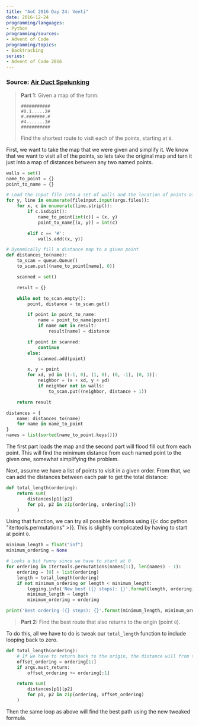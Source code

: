 ```yaml
---
title: "AoC 2016 Day 24: Venti"
date: 2016-12-24
programming/languages:
- Python
programming/sources:
- Advent of Code
programming/topics:
- Backtracking
series:
- Advent of Code 2016
---
```

### Source: [Air Duct Spelunking](http://adventofcode.com/2016/day/24)

> **Part 1:** Given a map of the form:
>
> ```
> ###########
> #0.1.....2#
> #.#######.#
> #4.......3#
> ###########
> ```
> 
> Find the shortest route to visit each of the points, starting at `0`.

<!--more-->

First, we want to take the map that we were given and simplify it. We know that we want to visit all of the points, so lets take the original map and turn it just into a map of distances between any two named points.

```python
walls = set()
name_to_point = {}
point_to_name = {}

# Load the input file into a set of walls and the location of points of interest
for y, line in enumerate(fileinput.input(args.files)):
    for x, c in enumerate(line.strip()):
        if c.isdigit():
            name_to_point[int(c)] = (x, y)
            point_to_name[(x, y)] = int(c)

        elif c == '#':
            walls.add((x, y))

# Dynamically fill a distance map to a given point
def distances_to(name):
    to_scan = queue.Queue()
    to_scan.put((name_to_point[name], 0))

    scanned = set()

    result = {}

    while not to_scan.empty():
        point, distance = to_scan.get()

        if point in point_to_name:
            name = point_to_name[point]
            if name not in result:
                result[name] = distance

        if point in scanned:
            continue
        else:
            scanned.add(point)

        x, y = point
        for xd, yd in [(-1, 0), (1, 0), (0, -1), (0, 1)]:
            neighbor = (x + xd, y + yd)
            if neighbor not in walls:
                to_scan.put((neighbor, distance + 1))

    return result

distances = {
    name: distances_to(name)
    for name in name_to_point
}
names = list(sorted(name_to_point.keys()))
```

The first part loads the map and the second part will flood fill out from each point. This will find the minimum distance from each named point to the given one, somewhat simplifying the problem.

Next, assume we have a list of points to visit in a given order. From that, we can add the distances between each pair to get the total distance:

```python
def total_length(ordering):
    return sum(
        distances[p1][p2]
        for p1, p2 in zip(ordering, ordering[1:])
    )
```

Using that function, we can try all possible iterations using {{< doc python "itertools.permutations" >}}. This is slightly complicated by having to start at point `0`.

```python
minimum_length = float("inf")
minimum_ordering = None

# Looks a bit funny since we have to start at 0
for ordering in itertools.permutations(names[1:], len(names) - 1):
    ordering = [0] + list(ordering)
    length = total_length(ordering)
    if not minimum_ordering or length < minimum_length:
        logging.info('New best ({} steps): {}'.format(length, ordering))
        minimum_length = length
        minimum_ordering = ordering

print('Best ordering ({} steps): {}'.format(minimum_length, minimum_ordering))
```

> **Part 2:** Find the best route that also returns to the origin (point `0`).

To do this, all we have to do is tweak our `total_length` function to include looping back to zero.

```python
def total_length(ordering):
    # If we have to return back to the origin, the distance will from the last point to 0
    offset_ordering = ordering[1:]
    if args.must_return:
        offset_ordering += ordering[:1]

    return sum(
        distances[p1][p2]
        for p1, p2 in zip(ordering, offset_ordering)
    )
```

Then the same loop as above will find the best path using the new tweaked formula.
